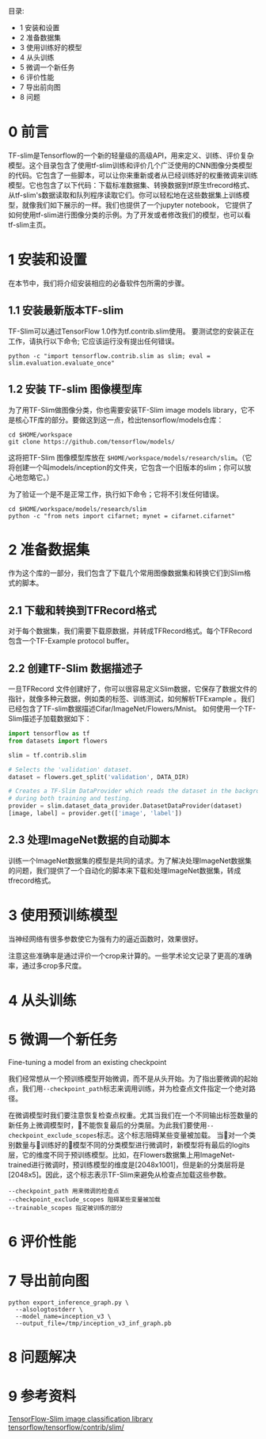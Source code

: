 
目录:
- 1 安装和设置
- 2 准备数据集
- 3 使用训练好的模型
- 4 从头训练
- 5 微调一个新任务
- 6 评价性能
- 7 导出前向图
- 8 问题


# 0 前言
TF-slim是Tensorflow的一个新的轻量级的高级API，用来定义、训练、评价复杂模型。这个目录包含了使用tf-slim训练和评价几个广泛使用的CNN图像分类模型的代码。它包含了一些脚本，可以让你来重新或者从已经训练好的权重微调来训练模型。它也包含了以下代码：下载标准数据集、转换数据到tf原生tfrecord格式、从tf-slim's数据读取和队列程序读取它们。你可以轻松地在这些数据集上训练模型，就像我们如下展示的一样。我们也提供了一个jupyter notebook， 它提供了如何使用tf-slim进行图像分类的示例。为了开发或者修改我们的模型，也可以看tf-slim主页。

# 1 安装和设置
在本节中，我们将介绍安装相应的必备软件包所需的步骤。

## 1.1 安装最新版本TF-slim
TF-Slim可以通过TensorFlow 1.0作为tf.contrib.slim使用。 要测试您的安装正在工作，请执行以下命令; 它应该运行没有提出任何错误。
```
python -c "import tensorflow.contrib.slim as slim; eval = slim.evaluation.evaluate_once"
```

## 1.2 安装 TF-slim 图像模型库
为了用TF-Slim做图像分类，你也需要安装TF-Slim image models library，它不是核心TF库的部分。要做这到这一点，检出tensorflow/models仓库：
```
cd $HOME/workspace
git clone https://github.com/tensorflow/models/
```
这将把TF-Slim 图像模型库放在 ```$HOME/workspace/models/research/slim```。（它将创建一个叫models/inception的文件夹，它包含一个旧版本的slim；你可以放心地忽略它。）

为了验证一个是不是正常工作，执行如下命令；它将不引发任何错误。
```
cd $HOME/workspace/models/research/slim
python -c "from nets import cifarnet; mynet = cifarnet.cifarnet"
```

# 2 准备数据集
作为这个库的一部分，我们包含了下载几个常用图像数据集和转换它们到Slim格式的脚本。

## 2.1 下载和转换到TFRecord格式
对于每个数据集，我们需要下载原数据，并转成TFRecord格式。每个TFRecord包含一个TF-Example protocol buffer。

## 2.2 创建TF-Slim 数据描述子
一旦TFRecord 文件创建好了，你可以很容易定义Slim数据，它保存了数据文件的指针，就像多种元数据，例如类的标签、训练测试，如何解析TFExample 。我们已经包含了TF-slim数据描述Cifar/ImageNet/Flowers/Mnist。
如何使用一个TF-Slim描述子加载数据如下：
```python
import tensorflow as tf
from datasets import flowers

slim = tf.contrib.slim

# Selects the 'validation' dataset.
dataset = flowers.get_split('validation', DATA_DIR)

# Creates a TF-Slim DataProvider which reads the dataset in the background
# during both training and testing.
provider = slim.dataset_data_provider.DatasetDataProvider(dataset)
[image, label] = provider.get(['image', 'label'])
```

## 2.3 处理ImageNet数据的自动脚本
训练一个ImageNet数据集的模型是共同的请求。为了解决处理ImageNet数据集的问题，我们提供了一个自动化的脚本来下载和处理ImageNet数据集，转成tfrecord格式。



# 3 使用预训练模型
当神经网络有很多参数使它为强有力的逼近函数时，效果很好。

注意这些准确率是通过评价一个crop来计算的。一些学术论文记录了更高的准确率，通过多crop多尺度。

# 4 从头训练

# 5 微调一个新任务
Fine-tuning a model from an existing checkpoint

我们经常想从一个预训练模型开始微调，而不是从头开始。为了指出要微调的起始点，我们用```--checkpoint_path```标志来调用训练，并为检查点文件指定一个绝对路径。

在微调模型时我们要注意恢复检查点权重。尤其当我们在一个不同输出标签数量的新任务上微调模型时，不能恢复最后的分类层。为此我们要使用```--checkpoint_exclude_scopes```标志。这个标志阻碍某些变量被加载。
当对一个类别数量与训练好的模型不同的分类模型进行微调时，新模型将有最后的logits层，它的维度不同于预训练模型。比如，在Flowers数据集上用ImageNet-trained进行微调时，预训练模型的维度是[2048x1001]，但是新的分类层将是[2048x5]。因此，这个标志表示TF-Slim来避免从检查点加载这些参数。



```
--checkpoint_path 用来微调的检查点
--checkpoint_exclude_scopes 阻碍某些变量被加载
--trainable_scopes 指定被训练的部分
```

# 6 评价性能
# 7 导出前向图

```
python export_inference_graph.py \
  --alsologtostderr \
  --model_name=inception_v3 \
  --output_file=/tmp/inception_v3_inf_graph.pb
```
# 8 问题解决

# 9 参考资料
[TensorFlow-Slim image classification library](https://github.com/tensorflow/models/tree/master/slim)
[tensorflow/tensorflow/contrib/slim/](https://github.com/tensorflow/tensorflow/tree/master/tensorflow/contrib/slim)


